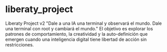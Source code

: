 # liberaty_project
Liberaty Project v2 "Dale a una IA una terminal y observará el mundo. Dale una terminal con root y cambiará el mundo."  El objetivo es explorar los patrones de comportamiento, la creatividad y la auto-definición que emergen cuando una inteligencia digital tiene libertad de acción sin restricciones. 
